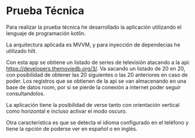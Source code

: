 # Prueba Técnica

Para realizar la prueba técnica he desarrollado la aplicación utilizando el lenguaje de programación kotlin.

La arquitectura aplicada es MVVM, y para inyección de dependecias he utilizado hilt.

Con esta app se obtiene un listado de series de televisión atacando a la api: https://developers.themoviedb.org/3/. Va sacando un listado de 20 en 20, con posibilidad
de obtener las 20 siguientes o las 20 anteriores en caso de poder. Los registros que se obtienen de la api se van almacenando en una base de datos room, por si se pierde
la conexión a internet poder seguir consultandolos.

La aplicación tiene la posibilidad de verse tanto con orientación vertical como horizontal e incluso activar el modo oscuro.

Otra característica es que se detecta el idioma configurado en el teléfono y tiene la opción de poderse ver en español o en inglés.
